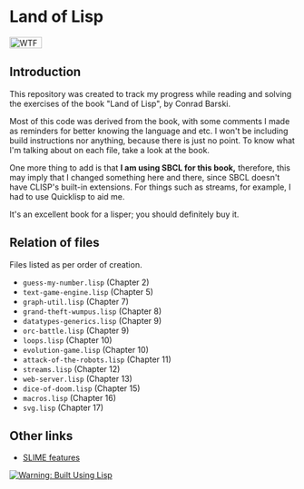 # Land of Lisp

<a href="http://www.wtfpl.net/"><img src="http://www.wtfpl.net/wp-content/uploads/2012/12/wtfpl-badge-1.png" width="57" height="20" alt="WTFPL"/></a>

## Introduction

This repository was created to track my progress  while reading and solving the
exercises of the book "Land of Lisp", by Conrad Barski.

Most of this code was derived from the book, with some comments I made as
reminders for better knowing the language and etc. I won't be including build
instructions nor anything, because there is just no point. To know what I'm
talking about on each file, take a look at the book.

One more thing to add is that <strong>I am using SBCL for this book,</strong>
therefore, this may imply that I changed something here and there, since
SBCL doesn't have CLISP's built-in extensions. For things such as streams,
for example, I had to use Quicklisp to aid me.

It's an excellent book for a lisper; you should definitely buy it.

## Relation of files

Files listed as per order of creation.

- `guess-my-number.lisp` (Chapter 2)
- `text-game-engine.lisp` (Chapter 5)
- `graph-util.lisp` (Chapter 7)
- `grand-theft-wumpus.lisp` (Chapter 8)
- `datatypes-generics.lisp` (Chapter 9)
- `orc-battle.lisp` (Chapter 9)
- `loops.lisp` (Chapter 10)
- `evolution-game.lisp` (Chapter 10)
- `attack-of-the-robots.lisp` (Chapter 11)
- `streams.lisp` (Chapter 12)
- `web-server.lisp` (Chapter 13)
- `dice-of-doom.lisp` (Chapter 15)
- `macros.lisp` (Chapter 16)
- `svg.lisp` (Chapter 17)

## Other links
- [SLIME features](https://www.cliki.net/SLIME%20Features)


[![Warning: Built Using Lisp](http://www.lisperati.com/lisplogo_warning2_256.png)](http://www.lisperati.com/logo.html)

